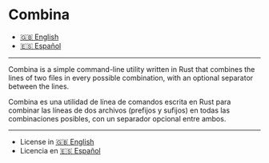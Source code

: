 # Combina

- [🇬🇧 English](README.en.md)
- [🇪🇸 Español](LEEME.es.md)

---

Combina is a simple command-line utility written in Rust that combines the lines of two files in every possible combination, with an optional separator between the lines.

Combina es una utilidad de línea de comandos escrita en Rust para combinar las líneas de dos archivos (prefijos y sufijos) en todas las combinaciones posibles, con un separador opcional entre ambos.

---

- License in [🇬🇧 English](LICENSE)
- Licencia en [🇪🇸 Español](LICENCIA)
